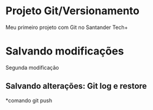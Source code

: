 # Projeto Git/Versionamento
Meu primeiro projeto com Git no Santander Tech+

# Salvando modificações
Segunda modificação

## Salvando alterações: Git log e restore
*comando git push